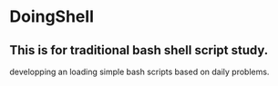 # DoingShell

## This is for traditional bash shell script study.

developping an loading simple bash scripts based on daily problems.
